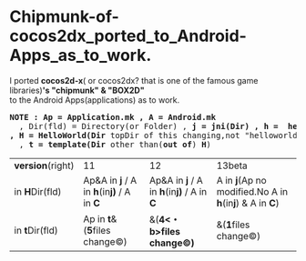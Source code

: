 Chipmunk-of-cocos2dx_ported_to_Android-Apps_as_to_work.
=============================
I ported **cocos2d-x**( or cocos2dx? that is one of the famous game libraries)**'s "chipmunk" & "BOX2D"**  
to the Android Apps(applications) as  to work.  
<pre><b>NOTE : Ap = Application.mk , A = Android.mk</b>
&nbsp; , Dir(fld) = Directory(or Folder) , <b>j = jni(Dir) , h =  helloworld(Dir) , C = Classes(Dir)
, H = HelloWorld(Dir</b> topDir of this changing,not "helloworldDir" abobe.<b>)</b>
&nbsp; , <b>t = template(Dir</b> other than(<b>out of</b>) <b>H</b>)
</pre>
<table><tr>
<td><b>version</b>(right)</td><td>11</td><td>12</td><td>13beta</td></tr>
<tr><td>in <b>H</b>Dir(fld)</td>
<td>Ap&A in <b>j</b> / A in <b>h</b>(in<b>j)</b> / A in <b>C</b></td>
<td>Ap&A in <b>j</b> / A in <b>h</b>(in<b>j)</b> / A in <b>C</b></td>
<td>A in <b>j</b>(Ap no modified.No A  in <b>h</b>(in<b>j</b>) & A in <b>C</b>)</td></tr>

<tr><td>in <b>t</b>Dir(fld)</td>
<td>Ap in <b>t</b>&(<b>5</b>files change&copy)</td>
<td>&(<b>4<・b>files change&copy)</td>
<td>&(<b>1</b>files change&copy)</td></tr></table>